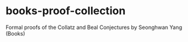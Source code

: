 # books-proof-collection
Formal proofs of the Collatz and Beal Conjectures by Seonghwan Yang (Books)
